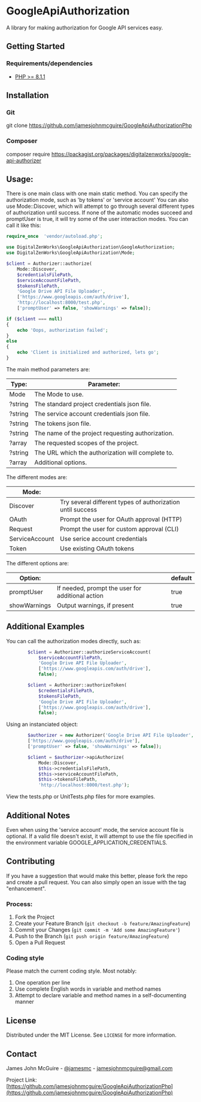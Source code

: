 # GoogleApiAuthorization
A library for making authorization for Google API services easy.

## Getting Started

### Requirements/dependencies

* [PHP >= 8.1.1](http://php.net/)

## Installation
### Git
git clone https://github.com/jamesjohnmcguire/GoogleApiAuthorizationPhp

### Composer
composer require https://packagist.org/packages/digitalzenworks/google-api-authorizer


## Usage:

There is one main class with one main static method.  You can specify the authorization mode, such as 'by tokens' or 'service account'  You can also use Mode::Discover, which will attempt to go through several different types of authorization until success.  If none of the automatic modes succeed and promptUser is true, it will try some of the user interaction modes.  You can call it like this:

```php
require_once  'vendor/autoload.php';

use DigitalZenWorks\GoogleApiAuthorization\GoogleAuthorization;
use DigitalZenWorks\GoogleApiAuthorization\Mode;

$client = Authorizer::authorize(
	Mode::Discover,
	$credentialsFilePath,
	$serviceAccountFilePath,
	$tokensFilePath,
	'Google Drive API File Uploader',
	['https://www.googleapis.com/auth/drive'],
	'http://localhost:8000/test.php',
	['promptUser' => false, 'showWarnings' => false]);

if ($client === null)
{
	echo 'Oops, authorization failed';
}
else
{
	echo 'Client is initialized and authorized, lets go';
}
```

The main method parameters are:

| Type:    | Parameter:                                        |
| -------- | ------------------------------------------------- |
| Mode     | The Mode to use.                                  |
| ?string  | The standard project credentials json file.       |
| ?string  | The service account credentials json file.        |
| ?string  | The tokens json file.                             |
| ?string  | The name of the project requesting authorization. |
| ?array   | The requested scopes of the project.              |
| ?string  | The URL which the authorization will complete to. |
| ?array   | Additional options.                               |

The different modes are:

| Mode:           |                                                            |
| --------------- | ---------------------------------------------------------- |
| Discover        | Try several different types of authorization until success |
| OAuth           | Prompt the user for OAuth approval (HTTP)                  |
| Request         | Prompt the user for custom approval (CLI)                  |
| ServiceAccount  | Use serice account credentials                             |
| Token           | Use existing OAuth tokens                                  |

The different options are:

| Option:       |                                                  | default |
| ------------- | ------------------------------------------------ | ------- |
| promptUser    | If needed, prompt the user for additional action | true    |
| showWarnings  | Output warnings, if present                      | true    |


## Additional Examples
You can call the authorization modes directly, such as:
```php
		$client = Authorizer::authorizeServiceAccount(
			$serviceAccountFilePath,
			'Google Drive API File Uploader',
			['https://www.googleapis.com/auth/drive'],
			false);

		$client = Authorizer::authorizeToken(
			$credentialsFilePath,
			$tokensFilePath,
			'Google Drive API File Uploader',
			['https://www.googleapis.com/auth/drive'],
			false);
```
Using an instanciated object:
```php
		$authorizer = new Authorizer('Google Drive API File Uploader',
		['https://www.googleapis.com/auth/drive'],
		['promptUser' => false, 'showWarnings' => false]);

		$client = $authorizer->apiAuthorize(
			Mode::Discover,
			$this->credentialsFilePath,
			$this->serviceAccountFilePath,
			$this->tokensFilePath,
			'http://localhost:8000/test.php');
```

View the tests.php or UnitTests.php files for more examples.

## Additional Notes
Even when using the 'service account' mode, the service account file is optional.  If a valid file doesn't exist, it will attempt to use the file specified in the environment variable GOOGLE_APPLICATION_CREDENTIALS.

## Contributing

If you have a suggestion that would make this better, please fork the repo and create a pull request. You can also simply open an issue with the tag "enhancement".

### Process:

1. Fork the Project
2. Create your Feature Branch (`git checkout -b feature/AmazingFeature`)
3. Commit your Changes (`git commit -m 'Add some AmazingFeature'`)
4. Push to the Branch (`git push origin feature/AmazingFeature`)
5. Open a Pull Request

### Coding style
Please match the current coding style.  Most notably:  
1. One operation per line
2. Use complete English words in variable and method names
3. Attempt to declare variable and method names in a self-documenting manner


## License

Distributed under the MIT License. See `LICENSE` for more information.

## Contact

James John McGuire - [@jamesmc](https://twitter.com/jamesmc) - jamesjohnmcguire@gmail.com

Project Link: [https://github.com/jamesjohnmcguire/GoogleApiAuthorizationPhp](https://github.com/jamesjohnmcguire/GoogleApiAuthorizationPhp)
